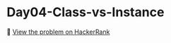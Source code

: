 # Day04-Class-vs-Instance

🔗 [View the problem on HackerRank](https://www.hackerrank.com/challenges/Day04-Class-vs-Instance/problem)
